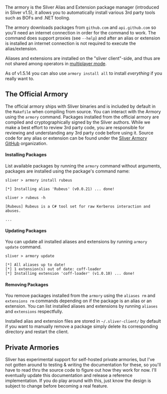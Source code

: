 The armory is the Sliver Alias and Extension package manager (introduced in Sliver v1.5), it allows you to automatically install various 3rd party tools such as BOFs and .NET tooling.

The armory downloads packages from `github.com` and `api.github.com` so you'll need an internet connection in order for the command to work. The command does support proxies (see `--help`) and after an alias or extension is installed an internet connection is not required to execute the alias/extension.

Aliases and extensions are installed on the "sliver client"-side, and thus are not shared among operators in [multiplayer mode](https://github.com/BishopFox/sliver/wiki/Multiplayer-Mode).

As of v1.5.14 you can also use `armory install all` to install _everything_ if you really want to.

## The Official Armory

The official armory ships with Sliver binaries and is included by default in the `Makefile` when compiling from source. You can interact with the Armory using the `armory` command. Packages installed from the official armory are compiled and cryptographically signed by the Sliver authors. While we make a best effort to review 3rd party code, you are responsible for reviewing and understanding any 3rd party code before using it. Source code for any alias or extension can be found under the [Sliver Armory GitHub](https://github.com/sliverarmory) organization.

#### Installing Packages

List available packages by running the `armory` command without arguments, packages are installed using the package's command name: 

```
sliver > armory install rubeus

[*] Installing alias 'Rubeus' (v0.0.21) ... done!

sliver > rubeus -h

[Rubeus] Rubeus is a C# tool set for raw Kerberos interaction and abuses.

...
```

#### Updating Packages

You can update all installed aliases and extensions by running `armory update` command.

```
sliver > armory update 

[*] All aliases up to date!
[*] 1 extension(s) out of date: coff-loader
[*] Installing extension 'coff-loader' (v1.0.10) ... done!
```

#### Removing Packages

You remove packages installed from the `armory` using the `aliases rm` and `extensions rm` commands depending on if the package is an alias or an extension. You can list installed aliases and extensions by running `aliases` and `extensions` respectfully.

Installed alias and extension files are stored in `~/.sliver-client/` by default if you want to manually remove a package simply delete its corresponding directory and restart the client.

## Private Armories

Sliver has experimental support for self-hosted private armories, but I've not gotten around to testing & writing the documentation for these, so you'll have to read thru the source code to figure out how they work for now. I'll eventually update this documentation and release a reference implementation. If you do play around with this, just know the design is subject to change before becoming a real feature.